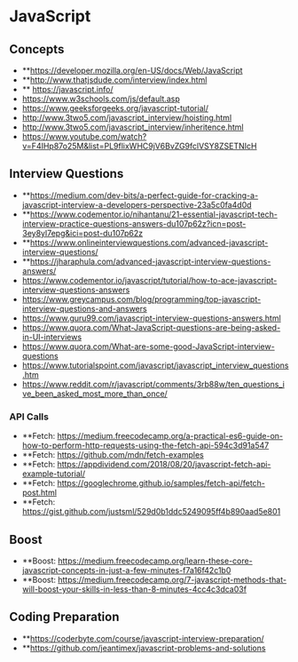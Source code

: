 # JavaScript #

## Concepts ##
* **https://developer.mozilla.org/en-US/docs/Web/JavaScript
* **http://www.thatjsdude.com/interview/index.html
* ** https://javascript.info/
* https://www.w3schools.com/js/default.asp
* https://www.geeksforgeeks.org/javascript-tutorial/
* http://www.3two5.com/javascript_interview/hoisting.html
* http://www.3two5.com/javascript_interview/inheritence.html
* https://www.youtube.com/watch?v=F4IHp87o25M&list=PL9flixWHC9jV6BvZG9fclVSY8ZSETNIcH

## Interview Questions ##
* **https://medium.com/dev-bits/a-perfect-guide-for-cracking-a-javascript-interview-a-developers-perspective-23a5c0fa4d0d
* **https://www.codementor.io/nihantanu/21-essential-javascript-tech-interview-practice-questions-answers-du107p62z?icn=post-3ey8yl7epg&ici=post-du107p62z
* **https://www.onlineinterviewquestions.com/advanced-javascript-interview-questions/
* **https://jharaphula.com/advanced-javascript-interview-questions-answers/
* https://www.codementor.io/javascript/tutorial/how-to-ace-javascript-interview-questions-answers
* https://www.greycampus.com/blog/programming/top-javascript-interview-questions-and-answers
* https://www.guru99.com/javascript-interview-questions-answers.html
* https://www.quora.com/What-JavaScript-questions-are-being-asked-in-UI-interviews
* https://www.quora.com/What-are-some-good-JavaScript-interview-questions
* https://www.tutorialspoint.com/javascript/javascript_interview_questions.htm
* https://www.reddit.com/r/javascript/comments/3rb88w/ten_questions_ive_been_asked_most_more_than_once/


### API Calls ###
* **Fetch: https://medium.freecodecamp.org/a-practical-es6-guide-on-how-to-perform-http-requests-using-the-fetch-api-594c3d91a547
* **Fetch: https://github.com/mdn/fetch-examples
* **Fetch: https://appdividend.com/2018/08/20/javascript-fetch-api-example-tutorial/
* **Fetch: https://googlechrome.github.io/samples/fetch-api/fetch-post.html
* **Fetch: https://gist.github.com/justsml/529d0b1ddc5249095ff4b890aad5e801

## Boost ##
* **Boost: https://medium.freecodecamp.org/learn-these-core-javascript-concepts-in-just-a-few-minutes-f7a16f42c1b0
* **Boost: https://medium.freecodecamp.org/7-javascript-methods-that-will-boost-your-skills-in-less-than-8-minutes-4cc4c3dca03f

## Coding Preparation ##
* **https://coderbyte.com/course/javascript-interview-preparation/
* **https://github.com/jeantimex/javascript-problems-and-solutions

